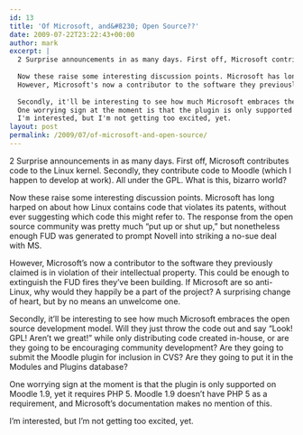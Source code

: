 ```yaml
---
id: 13
title: 'Of Microsoft, and&#8230; Open Source??'
date: 2009-07-22T23:22:43+00:00
author: mark
excerpt: |
  2 Surprise announcements in as many days. First off, Microsoft contributes code to the Linux kernel. Secondly, they contribute code to Moodle (which I happen to develop at work). All under the GPL. What is this, bizarro world?
  
  Now these raise some interesting discussion points. Microsoft has long harped on about how Linux contains code that violates its patents, without ever suggesting which code this might refer to. The response from the open source community was pretty much "put up or shut up," but nonetheless enough FUD was generated to prompt Novell into striking a no-sue deal with MS.
  However, Microsoft's now a contributor to the software they previously claimed is in violation of their intellectual property. This could be enough to extinguish the FUD fires they've been building. If Microsoft are so anti-Linux, why would they happily be a part of the project? A surprising change of heart, but by no means an unwelcome one.
  
  Secondly, it'll be interesting to see how much Microsoft embraces the open source development model. Will they just throw the code out and say "Look! GPL! Aren't we great!" while only distributing code created in-house, or are they going to be encouraging community development? Are they going to submit the Moodle plugin for inclusion in CVS? Are they going to put it in the Modules and Plugins database?
  One worrying sign at the moment is that the plugin is only supported on Moodle 1.9, yet it <a href="http://www.educationlabs.com/projects/moodleproduct/Lists/Discussions/Flat.aspx?RootFolder=%2fprojects%2fmoodleproduct%2fLists%2fDiscussions%2fRequires%20PHP5&FolderCTID=0x01200200D45B6615A938C846AA1161B59DEFDC4D&TopicsView=http%3A%2F%2Fwww.educationlabs.com%2Fprojects%2Fmoodleproduct%2FLists%2FDiscussions%2FAllItems.aspx">requires</a> PHP 5. Moodle 1.9 doesn't have PHP 5 as a requirement, and Microsoft's documentation makes no mention of this.
  I'm interested, but I'm not getting too excited, yet.
layout: post
permalink: /2009/07/of-microsoft-and-open-source/
---
```

2 Surprise announcements in as many days. First off, Microsoft contributes code to the Linux kernel. Secondly, they contribute code to Moodle (which I happen to develop at work). All under the GPL. What is this, bizarro world?

Now these raise some interesting discussion points. Microsoft has long harped on about how Linux contains code that violates its patents, without ever suggesting which code this might refer to. The response from the open source community was pretty much &#8220;put up or shut up,&#8221; but nonetheless enough FUD was generated to prompt Novell into striking a no-sue deal with MS.
  
However, Microsoft&#8217;s now a contributor to the software they previously claimed is in violation of their intellectual property. This could be enough to extinguish the FUD fires they&#8217;ve been building. If Microsoft are so anti-Linux, why would they happily be a part of the project? A surprising change of heart, but by no means an unwelcome one.

Secondly, it&#8217;ll be interesting to see how much Microsoft embraces the open source development model. Will they just throw the code out and say &#8220;Look! GPL! Aren&#8217;t we great!&#8221; while only distributing code created in-house, or are they going to be encouraging community development? Are they going to submit the Moodle plugin for inclusion in CVS? Are they going to put it in the Modules and Plugins database?
  
One worrying sign at the moment is that the plugin is only supported on Moodle 1.9, yet it requires PHP 5. Moodle 1.9 doesn&#8217;t have PHP 5 as a requirement, and Microsoft&#8217;s documentation makes no mention of this.
  
I&#8217;m interested, but I&#8217;m not getting too excited, yet.
